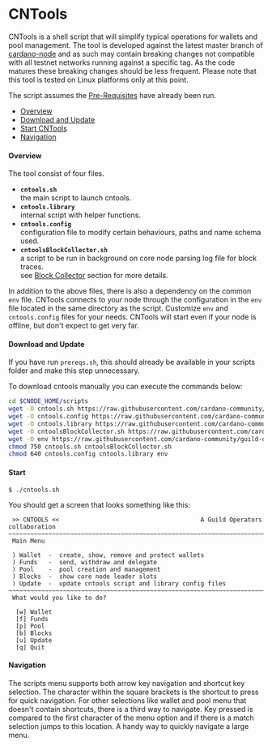 # CNTools
CNTools is a shell script that will simplify typical operations for wallets and pool management. The tool is developed against the latest master branch of [cardano-node](https://github.com/input-output-hk/cardano-node) and as such may contain breaking changes not compatible with all testnet networks running against a specific tag. As the code matures these breaking changes should be less frequent. Please note that this tool is tested on Linux platforms only at this point.

The script assumes the [Pre-Requisites](../Common.md#dependencies-and-folder-structure-setup) have already been run.

* [Overview](#overview)
* [Download and Update](#download-and-update)
* [Start CNTools](#start)
* [Navigation](#navigation)

#### Overview
The tool consist of four files.  
* **`cntools.sh`**  
the main script to launch cntools.
* **`cntools.library`**  
internal script with helper functions.
* **`cntools.config`**  
configuration file to modify certain behaviours, paths and name schema used.
* **`cntoolsBlockCollector.sh`**  
a script to be run in background on core node parsing log file for block traces.  
see [Block Collector](cntools-blocks.md) section for more details.

In addition to the above files, there is also a dependency on the common `env` file. CNTools connects to your node through the configuration in the `env` file located in the same directory as the script. Customize `env` and `cntools.config` files for your needs.  CNTools will start even if your node is offline, but don't expect to get very far.

#### Download and Update

If you have run `prereqs.sh`, this should already be available in your scripts folder and make this step unnecessary. 

To download cntools manually you can execute the commands below:
``` bash
cd $CNODE_HOME/scripts
wget -O cntools.sh https://raw.githubusercontent.com/cardano-community/guild-operators/master/scripts/cnode-helper-scripts/cntools.sh
wget -O cntools.config https://raw.githubusercontent.com/cardano-community/guild-operators/master/scripts/cnode-helper-scripts/cntools.config
wget -O cntools.library https://raw.githubusercontent.com/cardano-community/guild-operators/master/scripts/cnode-helper-scripts/cntools.library
wget -O cntoolsBlockCollector.sh https://raw.githubusercontent.com/cardano-community/guild-operators/master/scripts/cnode-helper-scripts/cntoolsBlockCollector.sh
wget -O env https://raw.githubusercontent.com/cardano-community/guild-operators/master/scripts/cnode-helper-scripts/env
chmod 750 cntools.sh cntoolsBlockCollector.sh
chmod 640 cntools.config cntools.library env
```

#### Start
`$ ./cntools.sh`

You should get a screen that looks something like this:
```
 >> CNTOOLS <<                                       A Guild Operators collaboration
~~~~~~~~~~~~~~~~~~~~~~~~~~~~~~~~~~~~~~~~~~~~~~~~~~~~~~~~~~~~~~~~~~~~~~~~~~~~~~~~~~~~
 Main Menu

 ) Wallet  -  create, show, remove and protect wallets
 ) Funds   -  send, withdraw and delegate
 ) Pool    -  pool creation and management
 ) Blocks  -  show core node leader slots
 ) Update  -  update cntools script and library config files
~~~~~~~~~~~~~~~~~~~~~~~~~~~~~~~~~~~~~~~~~~~~~~~~~~~~~~~~~~~~~~~~~~~~~~~~~~~~~~~~~~~~
 What would you like to do?

  [w] Wallet
  [f] Funds
  [p] Pool
  [b] Blocks
  [u] Update
  [q] Quit
```

#### Navigation
The scripts menu supports both arrow key navigation and shortcut key selection. The character within the square brackets is the shortcut to press for quick navigation. For other selections like wallet and pool menu that doesn't contain shortcuts, there is a third way to navigate. Key pressed is compared to the first character of the menu option and if there is a match selection jumps to this location. A handy way to quickly navigate a large menu. 